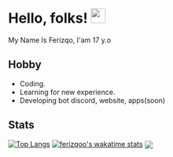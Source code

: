 # Hello, folks! <img src="https://raw.githubusercontent.com/MartinHeinz/MartinHeinz/master/wave.gif" width="30px">

My Name Is Ferizqo, I'am 17 y.o

**Hobby**
---

- Coding.
- Learning for new experience.
- Developing bot discord, website, apps(soon)



**Stats**
---

[![Top Langs](https://github-readme-stats.vercel.app/api/top-langs/?username=ferizqoo&layout=compact)](https://github.com/ferizqoo/github-readme-stats)
[![ferizqoo's wakatime stats](https://github-readme-stats.vercel.app/api/wakatime?username=ferizqoo)](https://github.com/ferizqoo/github-readme-stats)
<img align="center" src="https://github-readme-stats.vercel.app/api?username=ferizqoo&theme=gradient" />
